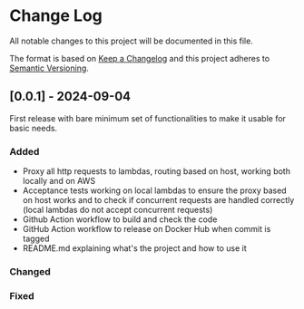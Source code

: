 # Change Log
All notable changes to this project will be documented in this file.

The format is based on [Keep a Changelog](http://keepachangelog.com/)
and this project adheres to [Semantic Versioning](http://semver.org/).

## [0.0.1] - 2024-09-04

First release with bare minimum set of functionalities to make it usable for
basic needs.

### Added

- Proxy all http requests to lambdas, routing based on host, working both
  locally and on AWS
- Acceptance tests working on local lambdas to ensure the proxy based on host
  works and to check if concurrent requests are handled correctly (local lambdas
  do not accept concurrent requests)
- Github Action workflow to build and check the code
- GitHub Action workflow to release on Docker Hub when commit is tagged
- README.md explaining what's the project and how to use it

### Changed

### Fixed
